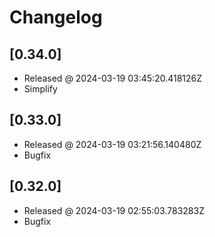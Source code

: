 # Changelog

## [0.34.0]

- Released @ 2024-03-19 03:45:20.418126Z
- Simplify

## [0.33.0]

- Released @ 2024-03-19 03:21:56.140480Z
- Bugfix

## [0.32.0]

- Released @ 2024-03-19 02:55:03.783283Z
- Bugfix
